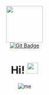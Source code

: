 <div id="header" align="center">
  <img src="https://media.giphy.com/media/IauL6LvGNlT3ffhcqq/giphy.gif" width="100"/>
  <div id="badges">
    <a href="your-linkedin-URL">
      <img src="https://img.shields.io/github/last-commit/Azrofyi/jcatcourse?style=for-the-badge" alt="Git Badge"/>
    </a>
  </div>
    <h1>
      Hi!
      <img src="https://media.giphy.com/media/hvRJCLFzcasrR4ia7z/giphy.gif" alt="wave" width="30px">
    </h1>
    <img src="https://komarev.com/ghpvc/?username=Azrofyi&style=flat-square&color=blue" alt="me"/>
</div>
